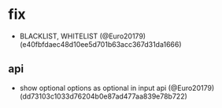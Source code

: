 # fix

* BLACKLIST, WHITELIST (@Euro20179) (e40fbfdaec48d10ee5d701b63acc367d31da1666)

## api

* show optional options as optional in input api (@Euro20179) (dd73103c1033d76204b0e87ad477aa839e78b722)


